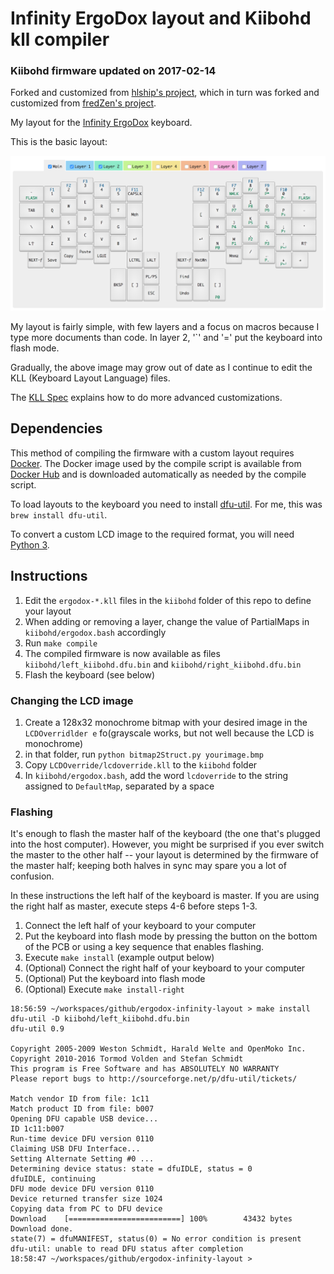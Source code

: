 # Infinity ErgoDox layout and Kiibohd kll compiler
### Kiibohd firmware updated on 2017-02-14

Forked and customized from [hlship's project](https://github.com/hlship/ergodox-infinity-layout), which in turn was forked and customized from [fredZen's project](https://github.com/fredZen/ergodox-infinity-layout).

My layout for the [Infinity ErgoDox](http://input.club/devices/infinity-ergodox) keyboard.

This is the basic layout:

![Layout](basic-layout.png)
 
My layout is fairly simple, with few layers and a focus on macros because I type more documents than code. In layer 2, '`' and '=' put the keyboard into flash mode.

Gradually, the above image may grow out of date as I continue to edit the KLL (Keyboard Layout Language) files.

The [KLL Spec](https://www.overleaf.com/read/zzqbdwqjfwwf) explains how to do more advanced customizations.

## Dependencies

This method of compiling the firmware with a custom layout requires [Docker](http://www.docker.com/).
The Docker image used by the compile script is available from
[Docker Hub](https://hub.docker.com/r/andybette/ergodox-infinity-firmware/) and is downloaded automatically as needed by the compile script.

To load layouts to the keyboard you need to install [dfu-util](https://github.com/kiibohd/controller/wiki/Loading-DFU-Firmware). For me, this was `brew install dfu-util`.

To convert a custom LCD image to the required format, you will need [Python 3](http://www.python.org/).

## Instructions

1. Edit the `ergodox-*.kll` files in the `kiibohd` folder of this repo to define your layout
2. When adding or removing a layer, change the value of PartialMaps in `kiibohd/ergodox.bash` accordingly
3. Run `make compile`
4. The compiled firmware is now available as files `kiibohd/left_kiibohd.dfu.bin` and `kiibohd/right_kiibohd.dfu.bin`
5. Flash the keyboard (see below)

### Changing the LCD image

1. Create a 128x32 monochrome bitmap with your desired image in the `LCDOverridlder e` fo(grayscale works, but not well because the LCD is monochrome)
2. in that folder, run `python bitmap2Struct.py yourimage.bmp`
3. Copy `LCDOverride/lcdoverride.kll` to the `kiibohd` folder
4. In `kiibohd/ergodox.bash`, add the word `lcdoverride` to the string assigned to `DefaultMap`, separated by a space

### Flashing

It's enough to flash the master half of the keyboard (the one that's plugged into the host computer).
However, you might be surprised if you ever switch the master to the other half -- your layout is
determined by the firmware of the master half; keeping both halves in sync may spare you a lot
of confusion.

In these instructions the left half of the keyboard is master. If you are using the right half as master, execute steps 4-6 before steps 1-3.

1. Connect the left half of your keyboard to your computer
2. Put the keyboard into flash mode by pressing the button on the bottom of the PCB or using a key sequence that enables flashing.
3. Execute `make install` (example output below)
4. (Optional) Connect the right half of your keyboard to your computer
5. (Optional) Put the keyboard into flash mode
6. (Optional) Execute `make install-right`

```
18:56:59 ~/workspaces/github/ergodox-infinity-layout > make install
dfu-util -D kiibohd/left_kiibohd.dfu.bin
dfu-util 0.9

Copyright 2005-2009 Weston Schmidt, Harald Welte and OpenMoko Inc.
Copyright 2010-2016 Tormod Volden and Stefan Schmidt
This program is Free Software and has ABSOLUTELY NO WARRANTY
Please report bugs to http://sourceforge.net/p/dfu-util/tickets/

Match vendor ID from file: 1c11
Match product ID from file: b007
Opening DFU capable USB device...
ID 1c11:b007
Run-time device DFU version 0110
Claiming USB DFU Interface...
Setting Alternate Setting #0 ...
Determining device status: state = dfuIDLE, status = 0
dfuIDLE, continuing
DFU mode device DFU version 0110
Device returned transfer size 1024
Copying data from PC to DFU device
Download	[=========================] 100%        43432 bytes
Download done.
state(7) = dfuMANIFEST, status(0) = No error condition is present
dfu-util: unable to read DFU status after completion
18:58:47 ~/workspaces/github/ergodox-infinity-layout >
```

